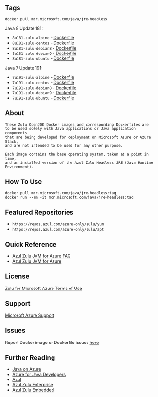 ## Tags
	docker pull mcr.microsoft.com/java/jre-headless

Java 8 Update 181:
+ `8u181-zulu-alpine` - [Dockerfile][zulu8-jre-headless-alpine]
+ `8u181-zulu-centos` - [Dockerfile][zulu8-jre-headless-centos]
+ `8u181-zulu-debian8` - [Dockerfile][zulu8-jre-headless-debian8]
+ `8u181-zulu-debian9` - [Dockerfile][zulu8-jre-headless-debian9]
+ `8u181-zulu-ubuntu` - [Dockerfile][zulu8-jre-headless-ubuntu]
 
Java 7 Update 191:
+ `7u191-zulu-alpine` - [Dockerfile][zulu7-jre-headless-alpine]
+ `7u191-zulu-centos` - [Dockerfile][zulu7-jre-headless-centos]
+ `7u191-zulu-debian8` - [Dockerfile][zulu7-jre-headless-debian8]
+ `7u191-zulu-debian9` - [Dockerfile][zulu7-jre-headless-debian9]
+ `7u191-zulu-ubuntu` - [Dockerfile][zulu7-jre-headless-ubuntu]

[zulu8-jre-headless-alpine]:https://github.com/Microsoft/java/tree/master/docker/alpine/Dockerfile.zulu-8u181-jre-headless
[zulu8-jre-headless-centos]:https://github.com/Microsoft/java/tree/master/docker/centos/Dockerfile.zulu-8u181-jre-headless
[zulu8-jre-headless-debian8]:https://github.com/Microsoft/java/tree/master/docker/debian8/Dockerfile.zulu-8u181-jre-headless
[zulu8-jre-headless-debian9]:https://github.com/Microsoft/java/tree/master/docker/debian9/Dockerfile.zulu-8u181-jre-headless
[zulu8-jre-headless-ubuntu]:https://github.com/Microsoft/java/tree/master/docker/ubuntu/Dockerfile.zulu-8u181-jre-headless

[zulu7-jre-headless-alpine]:https://github.com/Microsoft/java/tree/master/docker/alpine/Dockerfile.zulu-7u191-jre-headless
[zulu7-jre-headless-centos]:https://github.com/Microsoft/java/tree/master/docker/centos/Dockerfile.zulu-7u191-jre-headless
[zulu7-jre-headless-debian8]:https://github.com/Microsoft/java/tree/master/docker/debian8/Dockerfile.zulu-7u191-jre-headless
[zulu7-jre-headless-debian9]:https://github.com/Microsoft/java/tree/master/docker/debian9/Dockerfile.zulu-7u191-jre-headless
[zulu7-jre-headless-ubuntu]:https://github.com/Microsoft/java/tree/master/docker/ubuntu/Dockerfile.zulu-7u191-jre-headless

## About
	These Zulu OpenJDK Docker images and corresponding Dockerfiles are
	to be used solely with Java applications or Java application components
	that are being developed for deployment on Microsoft Azure or Azure Stack,
	and are not intended to be used for any other purpose.

	Each image contains the base operating system, taken at a point in time,
	and an installed version of the Azul Zulu Headless JRE (Java Runtime Environment).

## How To Use
	docker pull mcr.microsoft.com/java/jre-headless:tag
	docker run --rm -it mcr.microsoft.com/java/jre-headless:tag

## Featured Repositories
* `https://repos.azul.com/azure-only/zulu/yum`
* `https://repos.azul.com/azure-only/zulu/apt`

## Quick Reference
* [Azul Zulu JVM for Azure FAQ](https://assets.azul.com/files/Zulu-for-Azure-FAQ.pdf)
* [Azul Zulu JVM for Azure](https://www.azul.com/downloads/azure-only/zulu/)

## License
[Zulu for Microsoft Azure Terms of Use](https://www.azul.com/downloads/azure-only/zulu/terms-of-use)

## Support
[Microsoft Azure Support](https://support.microsoft.com/en-us/help/4026305/sql-contact-microsoft-azure-support)

## Issues
Report Docker image or Dockerfile issues [here](https://github.com/Microsoft/java/issues)

## Further Reading
* [Java on Azure](https://azure.microsoft.com/en-us/develop/java/)
* [Azure for Java Developers](https://docs.microsoft.com/en-us/java/azure/?view=azure-java-stable)
* [Azul](https://www.azul.com/)
* [Azul Zulu Enterprise](https://www.azul.com/products/zulu-enterprise/)
* [Azul Zulu Embedded](https://www.azul.com/products/zulu-embedded/)

